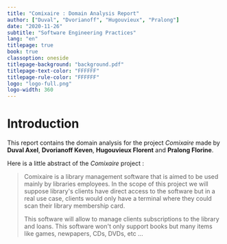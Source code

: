 ```yaml
---
title: "Comixaire : Domain Analysis Report"
author: ["Duval", "Dvorianoff", "Hugouvieux", "Pralong"]
date: "2020-11-26"
subtitle: "Software Engineering Practices"
lang: "en"
titlepage: true
book: true
classoption: oneside
titlepage-background: "background.pdf"
titlepage-text-color: "FFFFFF"
titlepage-rule-color: "FFFFFF"
logo: "logo-full.png"
logo-width: 360
---
```


# Introduction

This report contains the domain analysis for the project *Comixaire* made by **Duval Axel**, **Dvorianoff Keven**, **Hugouvieux Florent** and **Pralong Florine**.

Here is a little abstract of the *Comixaire* project :

> Comixaire is a library management software that is aimed to be used mainly by libraries employees. In the scope of this project
> we will suppose library's clients have direct access to the software but in a real use case, clients would only have a terminal
> where they could scan their library membership card.
> 
> This software will allow to manage clients subscriptions to the library and loans.
> This software won't only support books but many items like games, newpapers, CDs, DVDs, etc ...


